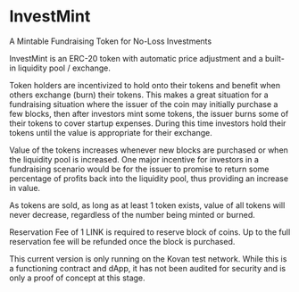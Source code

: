 # InvestMint

A Mintable Fundraising Token for No-Loss Investments

InvestMint is an ERC-20 token with automatic price adjustment and a built-in liquidity pool / exchange.

Token holders are incentivized to hold onto their tokens and benefit when others exchange (burn) their tokens. This makes a great situation for a fundraising situation where the issuer of the coin may initially purchase a few blocks, then after investors mint some tokens, the issuer burns some of their tokens to cover startup expenses. During this time investors hold their tokens until the value is appropriate for their exchange.

Value of the tokens increases whenever new blocks are purchased or when the liquidity pool is increased. One major incentive for investors in a fundraising scenario would be for the issuer to promise to return some percentage of profits back into the liquidity pool, thus providing an increase in value.

As tokens are sold, as long as at least 1 token exists, value of all tokens will never decrease, regardless of the number being minted or burned.

Reservation Fee of 1 LINK is required to reserve block of coins. Up to the full reservation fee will be refunded once the block is purchased.

This current version is only running on the Kovan test network. While this is a functioning contract and dApp, it has not been audited for security and is only a proof of concept at this stage.
